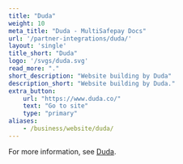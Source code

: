 ```yaml
---
title: "Duda"
weight: 10
meta_title: "Duda - MultiSafepay Docs"
url: '/partner-integrations/duda/'
layout: 'single'
title_short: "Duda"
logo: '/svgs/duda.svg'
read_more: "."
short_description: "Website building by Duda"
description_short: "Website building by Duda."
extra_button:
    url: "https://www.duda.co/" 
    text: "Go to site" 
    type: "primary"
aliases:
    - /business/website/duda/
---
```


For more information, see [Duda](https://www.duda.co/).